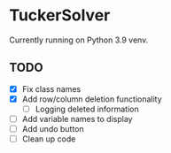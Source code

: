 # TuckerSolver

Currently running on Python 3.9 venv.

## TODO
- [x] Fix class names
- [x] Add row/column deletion functionality
  - [ ] Logging deleted information
- [ ] Add variable names to display
- [ ] Add undo button
- [ ] Clean up code
